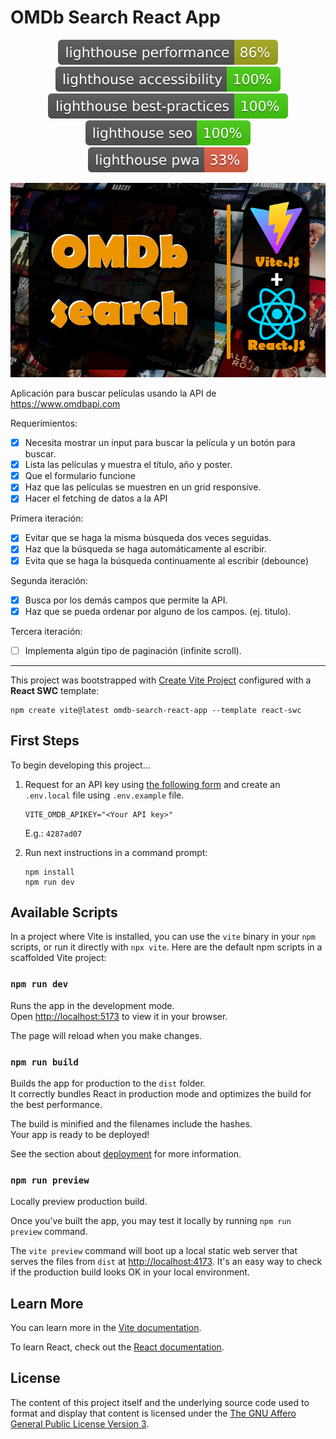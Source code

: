 # OMDb Search React App

<div align="center" markdown="1">

[![Lighthouse Performance Badge](./target/lighthouse/lighthouse_performance.svg)](https://googlechrome.github.io/lighthouse/viewer/?psiurl=https%3A%2F%2Fdavorpa.github.io%2Fomdb-search-react-app%2F&strategy=mobile&category=performance&category=accessibility&category=best-practices&category=seo&category=pwa#performance) [![Lighthouse Accessibility Badge](./target/lighthouse/lighthouse_accessibility.svg)](https://googlechrome.github.io/lighthouse/viewer/?psiurl=https%3A%2F%2Fdavorpa.github.io%2Fomdb-search-react-app%2F&strategy=mobile&category=performance&category=accessibility&category=best-practices&category=seo&category=pwa#accessibility) [![Lighthouse Best Practices Badge](./target/lighthouse/lighthouse_best-practices.svg)](https://googlechrome.github.io/lighthouse/viewer/?psiurl=https%3A%2F%2Fdavorpa.github.io%2Fomdb-search-react-app%2F&strategy=mobile&category=performance&category=accessibility&category=best-practices&category=seo&category=pwa#best-practices) [![Lighthouse SEO Badge](./target/lighthouse/lighthouse_seo.svg)](https://googlechrome.github.io/lighthouse/viewer/?psiurl=https%3A%2F%2Fdavorpa.github.io%2Fomdb-search-react-app%2F&strategy=mobile&category=performance&category=accessibility&category=best-practices&category=seo&category=pwa#seo) [![Lighthouse PWA Badge](./target/lighthouse/lighthouse_pwa.svg)](https://googlechrome.github.io/lighthouse/viewer/?psiurl=https%3A%2F%2Fdavorpa.github.io%2Fomdb-search-react-app%2F&strategy=mobile&category=performance&category=accessibility&category=best-practices&category=seo&category=pwa#pwa)

![screenshot](screenshot.png)

</div>

Aplicación para buscar películas usando la API de <https://www.omdbapi.com>

Requerimientos:

- [x] Necesita mostrar un input para buscar la película y un botón para buscar.
- [x] Lista las películas y muestra el título, año y poster.
- [x] Que el formulario funcione
- [x] Haz que las películas se muestren en un grid responsive.
- [x] Hacer el fetching de datos a la API

Primera iteración:

- [x] Evitar que se haga la misma búsqueda dos veces seguidas.
- [x] Haz que la búsqueda se haga automáticamente al escribir.
- [x] Evita que se haga la búsqueda continuamente al escribir (debounce)

Segunda iteración:

- [x] Busca por los demás campos que permite la API.
- [x] Haz que se pueda ordenar por alguno de los campos. (ej. titulo).

Tercera iteración:

- [ ] Implementa algún tipo de paginación (infinite scroll).

---

This project was bootstrapped with [Create Vite Project](https://vitejs.dev/guide/#scaffolding-your-first-vite-project) configured with a **React SWC** template:

```shell
npm create vite@latest omdb-search-react-app --template react-swc
```

## First Steps

To begin developing this project...

1. Request for an API key using [the following form](https://www.omdbapi.com/apikey.aspx) and create an `.env.local` file using `.env.example` file.

    ```properties
    VITE_OMDB_APIKEY="<Your API key>"
    ```

    E.g.: `4287ad07`

2. Run next instructions in a command prompt:

    ```shell
    npm install
    npm run dev
    ```

## Available Scripts

In a project where Vite is installed, you can use the `vite` binary in your `npm` scripts, or run it directly with `npx vite`. Here are the default npm scripts in a scaffolded Vite project:

### `npm run dev`

Runs the app in the development mode.\
Open [http://localhost:5173](http://localhost:5173) to view it in your browser.

The page will reload when you make changes.

### `npm run build`

Builds the app for production to the `dist` folder.\
It correctly bundles React in production mode and optimizes the build for the best performance.

The build is minified and the filenames include the hashes.\
Your app is ready to be deployed!

See the section about [deployment](https://vitejs.dev/guide/static-deploy.html) for more information.

### `npm run preview`

Locally preview production build.

Once you've built the app, you may test it locally by running `npm run preview` command.

The `vite preview` command will boot up a local static web server that serves the files from `dist` at [http://localhost:4173](http://localhost:4173). It's an easy way to check if the production build looks OK in your local environment.

## Learn More

You can learn more in the [Vite documentation](https://vitejs.dev/guide/).

To learn React, check out the [React documentation](https://reactjs.org/).

## License

The content of this project itself and the underlying source code used to format and display that content is licensed under the [The GNU Affero General Public License Version 3](LICENSE).
